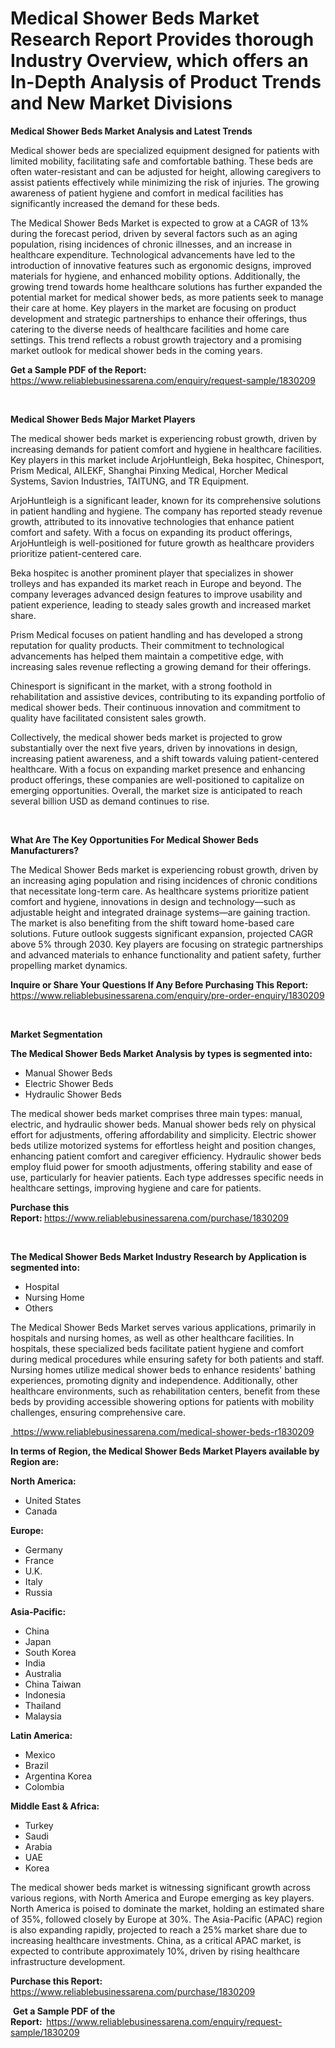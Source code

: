 <p><h1>Medical Shower Beds Market Research Report Provides thorough Industry Overview, which offers an In-Depth Analysis of Product Trends and New Market Divisions</h1></p><p><strong>Medical Shower Beds Market Analysis and Latest Trends</strong></p>
<p><p>Medical shower beds are specialized equipment designed for patients with limited mobility, facilitating safe and comfortable bathing. These beds are often water-resistant and can be adjusted for height, allowing caregivers to assist patients effectively while minimizing the risk of injuries. The growing awareness of patient hygiene and comfort in medical facilities has significantly increased the demand for these beds.</p><p>The Medical Shower Beds Market is expected to grow at a CAGR of 13% during the forecast period, driven by several factors such as an aging population, rising incidences of chronic illnesses, and an increase in healthcare expenditure. Technological advancements have led to the introduction of innovative features such as ergonomic designs, improved materials for hygiene, and enhanced mobility options. Additionally, the growing trend towards home healthcare solutions has further expanded the potential market for medical shower beds, as more patients seek to manage their care at home. Key players in the market are focusing on product development and strategic partnerships to enhance their offerings, thus catering to the diverse needs of healthcare facilities and home care settings. This trend reflects a robust growth trajectory and a promising market outlook for medical shower beds in the coming years.</p></p>
<p><strong>Get a Sample PDF of the Report:&nbsp;</strong> <a href="https://www.reliablebusinessarena.com/enquiry/request-sample/1830209?utm_campaign=3272&utm_medium=2&utm_source=Github&utm_content=ia&utm_term=14042025&utm_id=medical-shower-beds">https://www.reliablebusinessarena.com/enquiry/request-sample/1830209</a></p>
<p>&nbsp;</p>
<p><strong>Medical Shower Beds Major Market Players</strong></p>
<p><p>The medical shower beds market is experiencing robust growth, driven by increasing demands for patient comfort and hygiene in healthcare facilities. Key players in this market include ArjoHuntleigh, Beka hospitec, Chinesport, Prism Medical, AILEKF, Shanghai Pinxing Medical, Horcher Medical Systems, Savion Industries, TAITUNG, and TR Equipment.</p><p>ArjoHuntleigh is a significant leader, known for its comprehensive solutions in patient handling and hygiene. The company has reported steady revenue growth, attributed to its innovative technologies that enhance patient comfort and safety. With a focus on expanding its product offerings, ArjoHuntleigh is well-positioned for future growth as healthcare providers prioritize patient-centered care.</p><p>Beka hospitec is another prominent player that specializes in shower trolleys and has expanded its market reach in Europe and beyond. The company leverages advanced design features to improve usability and patient experience, leading to steady sales growth and increased market share.</p><p>Prism Medical focuses on patient handling and has developed a strong reputation for quality products. Their commitment to technological advancements has helped them maintain a competitive edge, with increasing sales revenue reflecting a growing demand for their offerings.</p><p>Chinesport is significant in the market, with a strong foothold in rehabilitation and assistive devices, contributing to its expanding portfolio of medical shower beds. Their continuous innovation and commitment to quality have facilitated consistent sales growth.</p><p>Collectively, the medical shower beds market is projected to grow substantially over the next five years, driven by innovations in design, increasing patient awareness, and a shift towards valuing patient-centered healthcare. With a focus on expanding market presence and enhancing product offerings, these companies are well-positioned to capitalize on emerging opportunities. Overall, the market size is anticipated to reach several billion USD as demand continues to rise.</p></p>
<p>&nbsp;</p>
<p><strong>What Are The Key Opportunities For Medical Shower Beds Manufacturers?</strong></p>
<p><p>The Medical Shower Beds market is experiencing robust growth, driven by an increasing aging population and rising incidences of chronic conditions that necessitate long-term care. As healthcare systems prioritize patient comfort and hygiene, innovations in design and technology—such as adjustable height and integrated drainage systems—are gaining traction. The market is also benefiting from the shift toward home-based care solutions. Future outlook suggests significant expansion, projected CAGR above 5% through 2030. Key players are focusing on strategic partnerships and advanced materials to enhance functionality and patient safety, further propelling market dynamics.</p></p>
<p><strong>Inquire or Share Your Questions If Any Before Purchasing This Report:</strong> <a href="https://www.reliablebusinessarena.com/enquiry/pre-order-enquiry/1830209?utm_campaign=3272&utm_medium=2&utm_source=Github&utm_content=ia&utm_term=14042025&utm_id=medical-shower-beds">https://www.reliablebusinessarena.com/enquiry/pre-order-enquiry/1830209</a></p>
<p>&nbsp;</p>
<p><strong>Market Segmentation</strong></p>
<p><strong>The Medical Shower Beds Market Analysis by types is segmented into:</strong></p>
<p><ul><li>Manual Shower Beds</li><li>Electric Shower Beds</li><li>Hydraulic Shower Beds</li></ul></p>
<p><p>The medical shower beds market comprises three main types: manual, electric, and hydraulic shower beds. Manual shower beds rely on physical effort for adjustments, offering affordability and simplicity. Electric shower beds utilize motorized systems for effortless height and position changes, enhancing patient comfort and caregiver efficiency. Hydraulic shower beds employ fluid power for smooth adjustments, offering stability and ease of use, particularly for heavier patients. Each type addresses specific needs in healthcare settings, improving hygiene and care for patients.</p></p>
<p><strong>Purchase this Report:&nbsp;</strong><a href="https://www.reliablebusinessarena.com/purchase/1830209?utm_campaign=3272&utm_medium=2&utm_source=Github&utm_content=ia&utm_term=14042025&utm_id=medical-shower-beds">https://www.reliablebusinessarena.com/purchase/1830209</a></p>
<p>&nbsp;</p>
<p><strong>The Medical Shower Beds Market Industry Research by Application is segmented into:</strong></p>
<p><ul><li>Hospital</li><li>Nursing Home</li><li>Others</li></ul></p>
<p><p>The Medical Shower Beds Market serves various applications, primarily in hospitals and nursing homes, as well as other healthcare facilities. In hospitals, these specialized beds facilitate patient hygiene and comfort during medical procedures while ensuring safety for both patients and staff. Nursing homes utilize medical shower beds to enhance residents' bathing experiences, promoting dignity and independence. Additionally, other healthcare environments, such as rehabilitation centers, benefit from these beds by providing accessible showering options for patients with mobility challenges, ensuring comprehensive care.</p></p>
<p><a href="https://www.reliablebusinessarena.com/medical-shower-beds-r1830209?utm_campaign=3272&utm_medium=2&utm_source=Github&utm_content=ia&utm_term=14042025&utm_id=medical-shower-beds">&nbsp;https://www.reliablebusinessarena.com/medical-shower-beds-r1830209</a></p>
<p><strong>In terms of Region, the Medical Shower Beds Market Players available by Region are:</strong></p>
<p>
    <p> <strong> North America: </strong>
        <ul>
            <li>United States</li>
            <li>Canada</li>
        </ul>
        </p> 
    <p> <strong> Europe: </strong>
        <ul>
            <li>Germany</li>
            <li>France</li>
            <li>U.K.</li>
            <li>Italy</li>
            <li>Russia</li>
        </ul>
        </p> 
    <p> <strong> Asia-Pacific: </strong>
        <ul>
            <li>China</li>
            <li>Japan</li>
            <li>South Korea</li>
            <li>India</li>
            <li>Australia</li>
            <li>China Taiwan</li>
            <li>Indonesia</li>
            <li>Thailand</li>
            <li>Malaysia</li>
        </ul>
        </p> 
    <p> <strong> Latin America: </strong>
        <ul>
            <li>Mexico</li>
            <li>Brazil</li>
            <li>Argentina Korea</li>
            <li>Colombia</li>
        </ul>
        </p> 
    <p> <strong> Middle East & Africa: </strong>
        <ul>
            <li>Turkey</li>
            <li>Saudi</li>
            <li>Arabia</li>
            <li>UAE</li>
            <li>Korea</li>
        </ul>
    </p>
    </p>
<p><p>The medical shower beds market is witnessing significant growth across various regions, with North America and Europe emerging as key players. North America is poised to dominate the market, holding an estimated share of 35%, followed closely by Europe at 30%. The Asia-Pacific (APAC) region is also expanding rapidly, projected to reach a 25% market share due to increasing healthcare investments. China, as a critical APAC market, is expected to contribute approximately 10%, driven by rising healthcare infrastructure development.</p></p>
<p><strong>Purchase this Report: </strong><a href="https://www.reliablebusinessarena.com/purchase/1830209?utm_campaign=3272&utm_medium=2&utm_source=Github&utm_content=ia&utm_term=14042025&utm_id=medical-shower-beds">https://www.reliablebusinessarena.com/purchase/1830209</a></p>
<p>&nbsp;<strong>Get a Sample PDF of the Report:&nbsp;&nbsp;</strong><a href="https://www.reliablebusinessarena.com/enquiry/request-sample/1830209?utm_campaign=3272&utm_medium=2&utm_source=Github&utm_content=ia&utm_term=14042025&utm_id=medical-shower-beds">https://www.reliablebusinessarena.com/enquiry/request-sample/1830209</a></p>
<p><strong></strong></p>
<p><p></p><p></p><p></p></p>